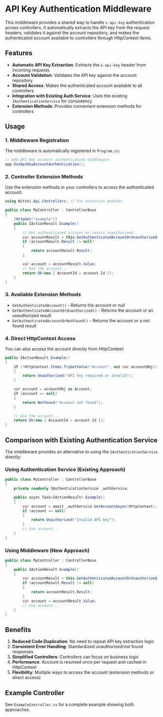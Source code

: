 # API Key Authentication Middleware

This middleware provides a shared way to handle `x-api-key` authentication across controllers. It automatically extracts the API key from the request headers, validates it against the account repository, and makes the authenticated account available to controllers through HttpContext items.

## Features

- **Automatic API Key Extraction**: Extracts the `x-api-key` header from incoming requests
- **Account Validation**: Validates the API key against the account repository
- **Shared Access**: Makes the authenticated account available to all controllers
- **Integration with Existing Auth Service**: Uses the existing `IAuthenticationService` for consistency
- **Extension Methods**: Provides convenient extension methods for controllers

## Usage

### 1. Middleware Registration

The middleware is automatically registered in `Program.cs`:

```csharp
// Add API key account authentication middleware
app.UseApiKeyAccountAuthentication();
```

### 2. Controller Extension Methods

Use the extension methods in your controllers to access the authenticated account:

```csharp
using Nittei.Api.Controllers; // For extension methods

public class MyController : ControllerBase
{
    [HttpGet("example")]
    public IActionResult Example()
    {
        // Get authenticated account or return unauthorized
        var accountResult = this.GetAuthenticatedAccountOrUnauthorized();
        if (accountResult.Result != null)
        {
            return accountResult.Result;
        }

        var account = accountResult.Value;
        // Use the account...
        return Ok(new { AccountId = account.Id });
    }
}
```

### 3. Available Extension Methods

- `GetAuthenticatedAccount()` - Returns the account or null
- `GetAuthenticatedAccountOrUnauthorized()` - Returns the account or an unauthorized result
- `GetAuthenticatedAccountOrNotFound()` - Returns the account or a not found result

### 4. Direct HttpContext Access

You can also access the account directly from HttpContext:

```csharp
public IActionResult Example()
{
    if (!HttpContext.Items.TryGetValue("Account", out var accountObj))
    {
        return Unauthorized("API key required or invalid");
    }

    var account = accountObj as Account;
    if (account == null)
    {
        return NotFound("Account not found");
    }

    // Use the account...
    return Ok(new { AccountId = account.Id });
}
```

## Comparison with Existing Authentication Service

The middleware provides an alternative to using the `IAuthenticationService` directly:

### Using Authentication Service (Existing Approach)

```csharp
public class MyController : ControllerBase
{
    private readonly IAuthenticationService _authService;

    public async Task<IActionResult> Example()
    {
        var account = await _authService.GetAccountAsync(HttpContext);
        if (account == null)
        {
            return Unauthorized("Invalid API key");
        }
        // Use account...
    }
}
```

### Using Middleware (New Approach)

```csharp
public class MyController : ControllerBase
{
    public IActionResult Example()
    {
        var accountResult = this.GetAuthenticatedAccountOrUnauthorized();
        if (accountResult.Result != null)
        {
            return accountResult.Result;
        }
        var account = accountResult.Value;
        // Use account...
    }
}
```

## Benefits

1. **Reduced Code Duplication**: No need to repeat API key extraction logic
2. **Consistent Error Handling**: Standardized unauthorized/not found responses
3. **Simplified Controllers**: Controllers can focus on business logic
4. **Performance**: Account is resolved once per request and cached in HttpContext
5. **Flexibility**: Multiple ways to access the account (extension methods or direct access)

## Example Controller

See `ExampleController.cs` for a complete example showing both approaches.
